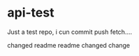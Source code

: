 api-test
========

Just a test repo, i cun commit push fetch....

changed readme
readme changed
change
